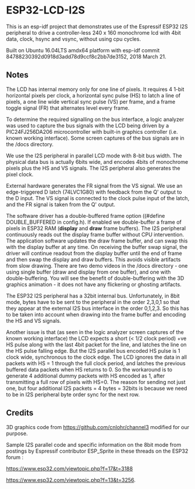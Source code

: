 # ESP32-LCD-I2S
This is an esp-idf project that demonstrates use of the Espressif ESP32 I2S peripheral to drive a controller-less 240 x 160 monochrome lcd with 4bit data, clock, hsync and vsync, without using cpu cycles.

Built on Ubuntu 16.04LTS amdx64 platform with esp-idf commit 84788230392d0918d3add78d9ccf8c2bb7de3152,  2018 March 21.

## Notes
The LCD has internal memory only for one line of pixels. It requires 4 1-bit horizontal pixels per clock, a horizontal sync pulse (HS) to latch a line of pixels, a one line wide vertical sync pulse (VS) per frame, and a frame toggle signal (FR) that alternates level every frame.

To determine the required signalling on the bus interface, a logic analyzer was used to capture the bus signals with the LCD being driven by a PIC24FJ256DA206 microcontroller with built-in graphics controller (i.e. known working interface). Some screen captures of the bus signals are in the /docs directory.

We use the I2S peripheral in parallel LCD mode with 8-bit bus width. The physical data bus is actually 6bits wide, and encodes 4bits of monochrome pixels plus the HS and VS signals. The I2S peripheral also generates the pixel clock.  

External hardware generates the FR signal from the VS signal. We use an edge-triggered D latch (74LVC1G80) with feedback from the Q' output to the D input. The VS signal is connected to the clock pulse input of the latch, and the FR signal is taken from the Q' output.

The software driver has a double-buffered frame option ((#define DOUBLE_BUFFERED in config.h). If enabled we double-buffer a frame of pixels in ESP32 RAM (**display** and **draw** frame buffers). The I2S peripheral continuously reads out the display frame buffer without CPU intervention. The application software updates the draw frame buffer, and can swap this with the display buffer at any time. On receiving the buffer swap signal, the driver will continue readout from the  display buffer until the end of frame and then swap the display and draw buffers. This avoids visible artifacts from slow drawing. There are two demo videos in the /docs directory - one using single buffer (draw and display from one buffer), and one with double-buffering. You will see the benefit of double-buffering with the 3D graphics animation - it does not have any flickering or ghosting artifacts.

The ESP32 I2S peripheral has a 32bit internal bus. Unfortunately, in 8bit mode, bytes have to be sent to the peripheral in the order 2,3,0,1 so that they appear at the external I2S bus interface in the order 0,1,2,3. So this has to be taken into account when drawing into the frame buffer and encoding the HS and VS signals.

Another issue is that (as seen in the logic analyzer screen captures of the known working interface) the LCD expects a short (< 1/2 clock period) +ve HS pulse along with the last 4bit packet for the line, and latches the line on the HS pulse falling edge. But the I2S parallel bus encoded HS pulse is 1 clock wide, synchronous to the clock edge. The LCD ignores the data in all packets with HS = 1 through the full clock period, and latches the previous buffered data packets when HS returns to 0. So the workaround is to generate 4 additional dummy packets with HS encoded as 1, after transmitting a full row of pixels with HS=0. The reason for sending not just one, but four additional I2S packets = 4 bytes = 32bits is because we need to be in I2S peripheral byte order sync for the next row.  


## Credits
3D graphics code from https://github.com/cnlohr/channel3 modified for our purpose.	

Sample I2S parallel code and specific information on the 8bit mode from postings by Espressif contributor ESP_Sprite in these threads on the ESP32 forum : 

https://www.esp32.com/viewtopic.php?f=17&t=3188 

https://www.esp32.com/viewtopic.php?f=13&t=3256.



